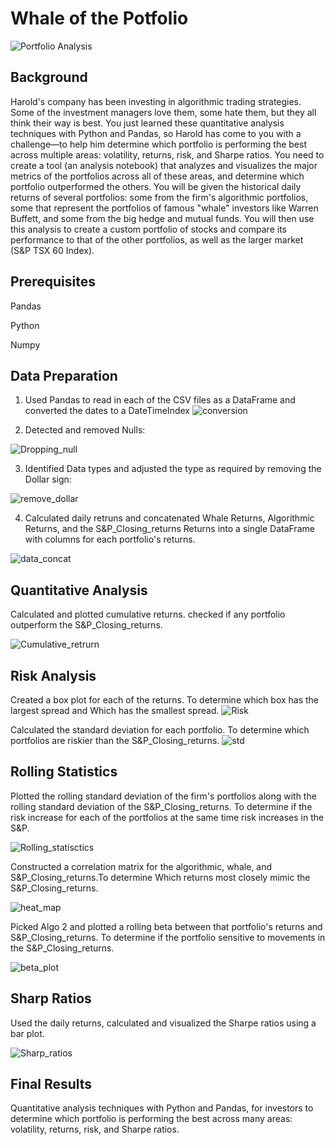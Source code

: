 # Whale of the Potfolio
![Portfolio Analysis](02-Homework_04-Pandas_Instructions_Images_portfolio-analysis.png)


## Background
Harold's company has been investing in algorithmic trading strategies. Some of the investment managers love them, some hate them, but they all think their way is best.
You just learned these quantitative analysis techniques with Python and Pandas, so Harold has come to you with a challenge—to help him determine which portfolio is performing the best across multiple areas: volatility, returns, risk, and Sharpe ratios.
You need to create a tool (an analysis notebook) that analyzes and visualizes the major metrics of the portfolios across all of these areas, and determine which portfolio outperformed the others. You will be given the historical daily returns of several portfolios: some from the firm's algorithmic portfolios, some that represent the portfolios of famous "whale" investors like Warren Buffett, and some from the big hedge and mutual funds. You will then use this analysis to create a custom portfolio of stocks and compare its performance to that of the other portfolios, as well as the larger market (S&P TSX 60 Index).


## Prerequisites
Pandas

Python

Numpy

## Data Preparation
1. Used Pandas to read in each of the CSV files as a DataFrame and converted the dates to a DateTimeIndex
![conversion](Dataframe_and_Table.png)


2. Detected and removed Nulls:

![Dropping_null](Drop_nulls.png)

3. Identified Data types and adjusted the type as required by removing the Dollar sign:

![remove_dollar](Data_fix_remove_$.png)

4. Calculated daily retruns and concatenated Whale Returns, Algorithmic Returns, and the S&P_Closing_returns Returns into a single DataFrame with columns for each portfolio's returns.

![data_concat](concat_data.png)

## Quantitative Analysis

Calculated and plotted cumulative returns. checked if any portfolio outperform the S&P_Closing_returns.

![Cumulative_retrurn](Cumulative_retrurn.png)


## Risk Analysis
Created a box plot for each of the returns. To determine which box has the largest spread and Which has the smallest spread.
![Risk](Risk.png)


Calculated the standard deviation for each portfolio. To determine which portfolios are riskier than the S&P_Closing_returns.
![std](std.png)


## Rolling Statistics
Plotted the rolling standard deviation of the firm's portfolios along with the rolling standard deviation of the S&P_Closing_returns. To determine if the risk increase for each of the portfolios at the same time risk increases in the S&P.


![Rolling_statisctics](Rolling_statisctics.png)


Constructed a correlation matrix for the algorithmic, whale, and S&P_Closing_returns.To determine Which returns most closely mimic the S&P_Closing_returns.


![heat_map](heat_map.png)


Picked Algo 2 and plotted a rolling beta between that portfolio's returns and S&P_Closing_returns. To determine if the portfolio sensitive to movements in the S&P_Closing_returns.

![beta_plot](beta_plot.png)


## Sharp Ratios 

Used the daily returns, calculated and visualized the Sharpe ratios using a bar plot.

![Sharp_ratios](Sharp_ratios.png)



## Final Results

Quantitative analysis techniques with Python and Pandas, for investors to determine which portfolio is performing the best across many areas: volatility, returns, risk, and Sharpe ratios.